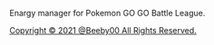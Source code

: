 Enargy manager for Pokemon GO GO Battle League.

[Copyright © 2021 @Beeby00 All Rights Reserved.](https://twitter.com/beeby001)
